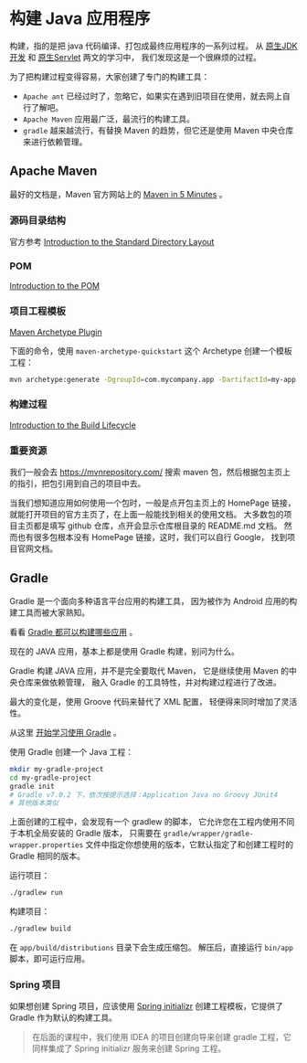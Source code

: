#  构建 Java 应用程序

构建，指的是把 java 代码编译、打包成最终应用程序的一系列过程。
从 [原生JDK开发](../TryNativeJDK/README.md)
和 [原生Servlet](../TryNativeServlet/README.md) 两文的学习中，
我们发现这是一个很麻烦的过程。

为了把构建过程变得容易，大家创建了专门的构建工具：
- `Apache ant` 已经过时了，忽略它，如果实在遇到旧项目在使用，就去网上自行了解吧。
- `Apache Maven` 应用最广泛，最流行的构建工具。
- `gradle` 越来越流行，有替换 Maven 的趋势，但它还是使用 Maven 中央仓库来进行依赖管理。

## Apache Maven
最好的文档是，Maven 官方网站上的
[Maven in 5 Minutes](https://maven.apache.org/guides/getting-started/maven-in-five-minutes.html)
。

### 源码目录结构
官方参考
[Introduction to the Standard Directory Layout](https://maven.apache.org/guides/introduction/introduction-to-the-standard-directory-layout.html)
### POM
[Introduction to the POM](https://maven.apache.org/guides/introduction/introduction-to-the-pom.html)
### 项目工程模板
[Maven Archetype Plugin](https://maven.apache.org/archetype/maven-archetype-plugin/index.html)

下面的命令，使用 `maven-archetype-quickstart` 这个 Archetype 创建一个模板工程：
```bash
mvn archetype:generate -DgroupId=com.mycompany.app -DartifactId=my-app -DarchetypeArtifactId=maven-archetype-quickstart -DarchetypeVersion=1.4 -DinteractiveMode=false
```
### 构建过程
[Introduction to the Build Lifecycle](https://maven.apache.org/guides/introduction/introduction-to-the-lifecycle.html)

### 重要资源

我们一般会去 https://mvnrepository.com/
搜索 maven 包，然后根据包主页上的指引，把包引用到自己的项目中去。

当我们想知道应用如何使用一个包时，一般是点开包主页上的 HomePage 链接，
就能打开项目的官方主页了，在上面一般能找到相关的使用文档。
大多数包的项目主页都是填写 github 仓库，点开会显示仓库根目录的 README.md 文档。
然而也有很多包根本没有 HomePage 链接，这时，我们可以自行 Google，
找到项目官网文档。 

## Gradle

Gradle 是一个面向多种语言平台应用的构建工具，
因为被作为 Android 应用的构建工具而被大家熟知。

看看 [Gradle 都可以构建哪些应用](https://docs.gradle.org/current/samples/index.html) 。

现在的 JAVA 应用，基本上都是使用 Gradle 构建，别问为什么。

Gradle 构建 JAVA 应用，并不是完全要取代 Maven，
它是继续使用 Maven 的中央仓库来做依赖管理，
融入 Gradle 的工具特性，并对构建过程进行了改进。

最大的变化是，使用 Groove 代码来替代了 XML 配置，
轻便得来同时增加了灵活性。

从这里 [开始学习使用 Gradle](https://docs.gradle.org/current/userguide/getting_started.html) 。

使用 Gradle 创建一个 Java 工程：
```bash
mkdir my-gradle-project
cd my-gradle-project
gradle init
# Gradle v7.0.2 下，依次按提示选择：Application Java no Groovy JUnit4
# 其他版本类似
```

上面创建的工程中，会发现有一个 gradlew 的脚本，
它允许您在工程内使用不同于本机全局安装的 Gradle 版本，
只需要在 `gradle/wrapper/gradle-wrapper.properties`
文件中指定你想使用的版本，它默认指定了和创建工程时的 Gradle 相同的版本。

运行项目：
```bash
./gradlew run
```

构建项目：
```bash
./gradlew build
```

在 `app/build/distributions` 目录下会生成压缩包。
解压后，直接运行 `bin/app` 脚本，即可运行应用。

### Spring 项目

如果想创建 Spring 项目，应该使用 [Spring initializr](https://start.spring.io/)
创建工程模板，它提供了 Gradle 作为默认的构建工具。

> 在后面的课程中，我们使用 IDEA 的项目创建向导来创建 gradle 工程，它同样集成了 Spring initializr
> 服务来创建 Spring 工程。